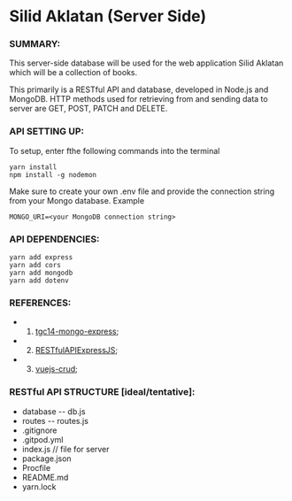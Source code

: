 # Silid Aklatan (Server Side)

### SUMMARY: 
This server-side database will be used for the web application Silid Aklatan which will be a collection of books.

This primarily is a RESTful API and database, developed in Node.js and MongoDB. HTTP methods used for retrieving from and sending data to server are GET, POST, PATCH and DELETE.


### API SETTING UP:

To setup, enter fthe following commands into the terminal

```
yarn install
npm install -g nodemon
```

Make sure to create your own .env file and provide the connection string from your Mongo database. Example

```
MONGO_URI=<your MongoDB connection string>
```

### API DEPENDENCIES:
```
yarn add express
yarn add cors
yarn add mongodb
yarn add dotenv
```

### REFERENCES:
- 1. [tgc14-mongo-express](https://github.com/kunxin-chor/tgc14-mongo-express);
- 2. [RESTfulAPIExpressJS](https://github.com/mfikricom/RESTfulAPIExpressJS);
- 3. [vuejs-crud](https://github.com/leonardogbxv/vuejs-crud);

### RESTful API STRUCTURE [ideal/tentative]:
- database 
    -- db.js
    <!-- >> books.js (WIP - in the future) -->
    <!-- >> authors.js (WIP) -->
- routes 
    -- routes.js
    <!-- >> booksRoutes.js (WIP - in the future) -->
    <!-- >> authorsRoutes.js (WIP - in the future) -->
- .gitignore
- .gitpod.yml
- index.js // file for server
- package.json
- Procfile
- README.md
- yarn.lock

